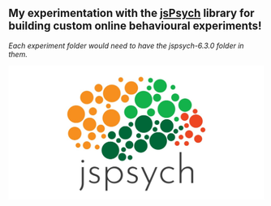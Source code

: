 ## My experimentation with the [jsPsych](https://www.jspsych.org/) library for building custom online behavioural experiments!

*Each experiment folder would need to have the jspsych-6.3.0 folder in them.*

![jPsych Logo](jspsych-logo.jpeg) 

